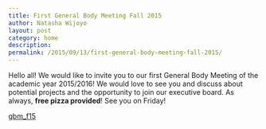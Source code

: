 ```yaml
---
title: First General Body Meeting Fall 2015
author: Natasha Wijoyo
layout: post
category: home
description: 
permalink: /2015/09/13/first-general-body-meeting-fall-2015/
---
```


Hello all! We would like to invite you to our first General Body Meeting of the academic year 2015/2016! We would love to see you and discuss about potential projects and the opportunity to join our executive board. As always, **free pizza provided**! See you on Friday!

[gbm_f15](https://cloud.githubusercontent.com/assets/9169502/9840409/4a8d3a78-5a57-11e5-9173-390577ba5fde.PNG)
